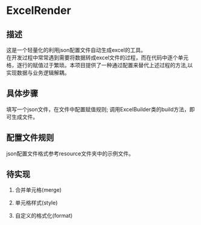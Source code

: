 # ExcelRender

## 描述

这是一个轻量化的利用json配置文件自动生成excel的工具。</br>
在开发过程中常常遇到需要将数据转成excel文件的过程，而在代码中逐个单元格，逐行的赋值过于繁琐。本项目提供了一种通过配置来替代上述过程的方法,以实现数据与业务逻辑解耦。

## 具体步骤

填写一个json文件，在文件中配置赋值规则;
调用ExcelBuilder类的build方法，即可生成文件。

## 配置文件规则

json配置文件格式参考resource文件夹中的示例文件。

## 待实现

1. 合并单元格(merge)

2. 单元格样式(style)

3. 自定义的格式化(format)
